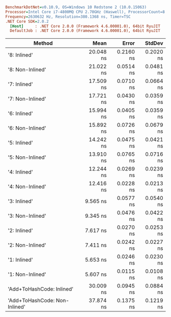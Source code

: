 ``` ini

BenchmarkDotNet=v0.10.9, OS=Windows 10 Redstone 2 (10.0.15063)
Processor=Intel Core i7-4800MQ CPU 2.70GHz (Haswell), ProcessorCount=8
Frequency=2630632 Hz, Resolution=380.1368 ns, Timer=TSC
.NET Core SDK=2.0.2
  [Host]     : .NET Core 2.0.0 (Framework 4.6.00001.0), 64bit RyuJIT
  DefaultJob : .NET Core 2.0.0 (Framework 4.6.00001.0), 64bit RyuJIT


```
 |                        Method |      Mean |     Error |    StdDev |
 |------------------------------ |----------:|----------:|----------:|
 |                  '8: Inlined' | 20.048 ns | 0.2160 ns | 0.2020 ns |
 |              '8: Non-Inlined' | 21.022 ns | 0.0514 ns | 0.0481 ns |
 |                  '7: Inlined' | 17.509 ns | 0.0710 ns | 0.0664 ns |
 |              '7: Non-Inlined' | 17.721 ns | 0.0430 ns | 0.0359 ns |
 |                  '6: Inlined' | 15.994 ns | 0.0405 ns | 0.0359 ns |
 |              '6: Non-Inlined' | 15.892 ns | 0.0726 ns | 0.0679 ns |
 |                  '5: Inlined' | 14.242 ns | 0.0475 ns | 0.0421 ns |
 |              '5: Non-Inlined' | 13.910 ns | 0.0765 ns | 0.0716 ns |
 |                  '4: Inlined' | 12.244 ns | 0.0269 ns | 0.0239 ns |
 |              '4: Non-Inlined' | 12.416 ns | 0.0228 ns | 0.0213 ns |
 |                  '3: Inlined' |  9.565 ns | 0.0577 ns | 0.0540 ns |
 |              '3: Non-Inlined' |  9.345 ns | 0.0476 ns | 0.0422 ns |
 |                  '2: Inlined' |  7.617 ns | 0.0270 ns | 0.0253 ns |
 |              '2: Non-Inlined' |  7.411 ns | 0.0242 ns | 0.0227 ns |
 |                  '1: Inlined' |  5.653 ns | 0.0246 ns | 0.0230 ns |
 |              '1: Non-Inlined' |  5.607 ns | 0.0115 ns | 0.0108 ns |
 |     'Add+ToHashCode: Inlined' | 30.009 ns | 0.0945 ns | 0.0884 ns |
 | 'Add+ToHashCode: Non-Inlined' | 37.874 ns | 0.1375 ns | 0.1219 ns |
